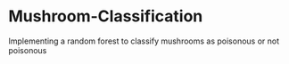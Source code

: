 # Mushroom-Classification
Implementing a random forest to classify mushrooms as poisonous or not poisonous
